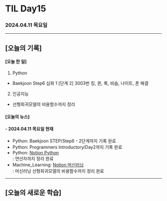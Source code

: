 # TIL Day15
### 2024.04.11 목요일

---

## [오늘의 기록]

#### [오늘 한 일]
1. Python
- Baekjoon Step6 심화 1 [단계 2] 3003번 킹, 퀸, 룩, 비숍, 나이트, 폰 해결
2. 인공지능
- 선형회귀모델의 비용함수까지 정리

#### [오늘의 뉴스]

#### - 2024.04.11 목요일 현재
- Python: Baekjoon STEP/Step6 - 2단계까지 기록 완료
- Python: Programmers Introductory/Day2까지 기록 완료  
- Python: [Notion Python](https://handsome-umbrella-c52.notion.site/Python-6d76c849802f40adb35ca7366565e1e8?pvs=4)  
: 연산자까지 정리 완료
- Machine_Learning: [Notion 머신러닝](https://handsome-umbrella-c52.notion.site/a887c58b105a44d287c8f5d045e56f4e?pvs=4)  
: 머신러닝 선형회귀모델의 비용함수까지 정리 완료

---
## [오늘의 새로운 학습]